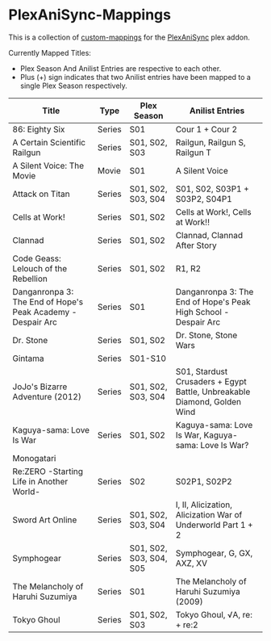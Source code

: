 # PlexAniSync-Mappings
This is a collection of [custom-mappings](https://github.com/RickDB/PlexAniSync#custom-anime-mapping "custom-mappings") for the [PlexAniSync](https://github.com/RickDB/PlexAniSync "PlexAniSync") plex addon.

Currently Mapped Titles:
- Plex Season And Anilist Entries are respective to each other.
- Plus (+) sign indicates that two Anilist entries have been mapped to a single Plex Season respectively.

|  Title | Type  | Plex  Season |  Anilist Entries|
| ------------ | ------------ | ------------ | ------------ |
| 86: Eighty Six  | Series  | S01  | Cour 1 + Cour 2  |
| A Certain Scientific Railgun  |  Series | S01, S02, S03  | Railgun, Railgun S, Railgun T  |
| A Silent Voice: The Movie  | Movie  | S01  | A Silent Voice  |
| Attack on Titan  | Series  | S01, S02, S03, S04  | S01, S02, S03P1 + S03P2, S04P1  |
|  Cells at Work! | Series  | S01, S02  | Cells at Work!, Cells at Work!!  |
|  Clannad | Series  | S01, S02  | Clannad, Clannad After Story  |
| Code Geass: Lelouch of the Rebellion  | Series  | S01, S02  | R1, R2  |
|  Danganronpa 3: The End of Hope's Peak Academy - Despair Arc | Series  |  S01 | Danganronpa 3: The End of Hope's Peak High School - Despair Arc  |
| Dr. Stone  | Series  | S01, S02  | Dr. Stone, Stone Wars  |
| Gintama  | Series  | S01-S10  |   |
| JoJo's Bizarre Adventure (2012)  | Series  | S01, S02, S03, S04  | S01, Stardust Crusaders + Egypt Battle, Unbreakable Diamond, Golden Wind |
| Kaguya-sama: Love Is War  | Series | S01, S02 |Kaguya-sama: Love Is War, Kaguya-sama: Love Is War? |
| Monogatari |   |   |   |
|  Re:ZERO -Starting Life in Another World- | Series  | S02 | S02P1, S02P2  |
| Sword Art Online  | Series  | S01, S02, S03, S04  | I, II, Alicization, Alicization War of Underworld Part 1 + 2|
| Symphogear  | Series  | S01, S02, S03, S04, S05 | Symphogear, G, GX, AXZ, XV|
| The Melancholy of Haruhi Suzumiya | Series  | S01  | The Melancholy of Haruhi Suzumiya (2009)  |
|  Tokyo Ghoul | Series  | S01, S02, S03  | Tokyo Ghoul, √A, re: + re:2  |
